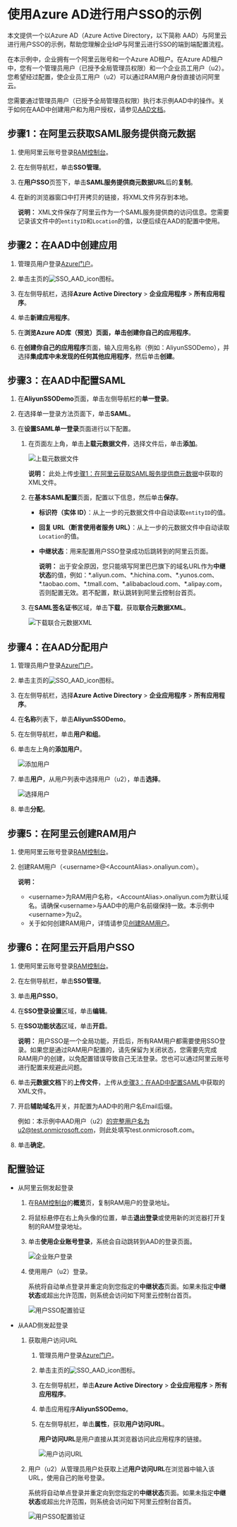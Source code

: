 # 使用Azure AD进行用户SSO的示例

本文提供一个以Azure AD（Azure Active Directory，以下简称 AAD）与阿里云进行用户SSO的示例，帮助您理解企业IdP与阿里云进行SSO的端到端配置流程。

在本示例中，企业拥有一个阿里云账号和一个Azure AD租户。在Azure AD租户中，您有一个管理员用户（已授予全局管理员权限）和一个企业员工用户（u2）。您希望经过配置，使企业员工用户（u2）可以通过RAM用户身份直接访问阿里云。

您需要通过管理员用户（已授予全局管理员权限）执行本示例AAD中的操作。关于如何在AAD中创建用户和为用户授权，请参见[AAD文档](https://docs.microsoft.com/zh-cn/azure/active-directory/fundamentals)。

## 步骤1：在阿里云获取SAML服务提供商元数据

1.  使用阿里云账号登录[RAM控制台](https://ram.console.aliyun.com/)。

2.  在左侧导航栏，单击**SSO管理**。

3.  在**用户SSO**页签下，单击**SAML服务提供商元数据URL**后的**复制**。

4.  在新的浏览器窗口中打开拷贝的链接，将XML文件另存到本地。

    **说明：** XML文件保存了阿里云作为一个SAML服务提供商的访问信息。您需要记录该文件中的`entityID`和`Location`的值，以便后续在AAD的配置中使用。


## 步骤2：在AAD中创建应用

1.  管理员用户登录[Azure门户](https://portal.azure.com/#home)。

2.  单击主页的![SSO_AAD_icon](https://static-aliyun-doc.oss-accelerate.aliyuncs.com/assets/img/zh-CN/5726498951/p112037.png)图标。

3.  在左侧导航栏，选择**Azure Active Directory** \> **企业应用程序** \> **所有应用程序**。

4.  单击**新建应用程序**。

5.  在**浏览Azure AD库（预览）**页面，单击**创建你自己的应用程序**。

6.  在**创建你自己的应用程序**页面，输入应用名称（例如：AliyunSSODemo），并选择**集成库中未发现的任何其他应用程序**，然后单击**创建**。


## 步骤3：在AAD中配置SAML

1.  在**AliyunSSODemo**页面，单击左侧导航栏的**单一登录**。

2.  在选择单一登录方法页面下，单击**SAML**。

3.  在**设置SAML单一登录**页面进行以下配置。

    1.  在页面左上角，单击**上载元数据文件**，选择文件后，单击**添加**。

        ![上载元数据文件](https://static-aliyun-doc.oss-accelerate.aliyuncs.com/assets/img/zh-CN/4289407061/p187566.png)

        **说明：** 此处上传[步骤1：在阿里云获取SAML服务提供商元数据](#section_1mf_pid_z9k)中获取的XML文件。

    2.  在**基本SAML配置**页面，配置以下信息，然后单击**保存**。

        -   **标识符（实体 ID）**：从上一步的元数据文件中自动读取`entityID`的值。
        -   **回复 URL（断言使用者服务 URL）**：从上一步的元数据文件中自动读取`Location`的值。
        -   **中继状态**：用来配置用户SSO登录成功后跳转到的阿里云页面。

            **说明：** 出于安全原因，您只能填写阿里巴巴旗下的域名URL作为**中继状态**的值，例如：\*.aliyun.com、\*.hichina.com、\*.yunos.com、\*.taobao.com、\*.tmall.com、\*.alibabacloud.com、\*.alipay.com，否则配置无效。若不配置，默认跳转到阿里云控制台首页。

    3.  在**SAML签名证书**区域，单击**下载**，获取**联合元数据XML**。

        ![下载联合元数据XML](https://static-aliyun-doc.oss-accelerate.aliyuncs.com/assets/img/zh-CN/0929896061/p44054.png)


## 步骤4：在AAD分配用户

1.  管理员用户登录[Azure门户](https://portal.azure.com/#home)。

2.  单击主页的![SSO_AAD_icon](https://static-aliyun-doc.oss-accelerate.aliyuncs.com/assets/img/zh-CN/5726498951/p112037.png)图标。

3.  在左侧导航栏，选择**Azure Active Directory** \> **企业应用程序** \> **所有应用程序**。

4.  在**名称**列表下，单击**AliyunSSODemo**。

5.  在左侧导航栏，单击**用户和组**。

6.  单击左上角的**添加用户**。

    ![添加用户](https://static-aliyun-doc.oss-accelerate.aliyuncs.com/assets/img/zh-CN/5726498951/p44178.png)

7.  单击**用户**，从用户列表中选择用户（u2），单击**选择**。

    ![选择用户](https://static-aliyun-doc.oss-accelerate.aliyuncs.com/assets/img/zh-CN/1599688951/p44179.png)

8.  单击**分配**。


## 步骤5：在阿里云创建RAM用户

1.  使用阿里云账号登录[RAM控制台](https://ram.console.aliyun.com/)。

2.  创建RAM用户（<username\>@<AccountAlias\>.onaliyun.com）。

    **说明：**

    -   <username\>为RAM用户名称，<AccountAlias\>.onaliyun.com为默认域名。请确保<username\>与AAD中的用户名前缀保持一致。本示例中<username\>为u2。
    -   关于如何创建RAM用户，详情请参见[创建RAM用户](/cn.zh-CN/用户管理/创建RAM用户.md)。

## 步骤6：在阿里云开启用户SSO

1.  使用阿里云账号登录[RAM控制台](https://ram.console.aliyun.com/)。

2.  在左侧导航栏，单击**SSO管理**。

3.  单击**用户SSO**。

4.  在**SSO登录设置**区域，单击**编辑**。

5.  在**SSO功能状态**区域，单击**开启**。

    **说明：** 用户SSO是一个全局功能，开启后，所有RAM用户都需要使用SSO登录。如果您是通过RAM用户配置的，请先保留为关闭状态，您需要先完成RAM用户的创建，以免配置错误导致自己无法登录。您也可以通过阿里云账号进行配置来规避此问题。

6.  单击**元数据文档**下的**上传文件**，上传从[步骤3：在AAD中配置SAML](#section_755_ua6_j4m)中获取的XML文件。

7.  开启**辅助域名**开关，并配置为AAD中的用户名Email后缀。

    例如：本示例中AAD用户（u2）的完整用户名为u2@test.onmicrosoft.com，则此处填写test.onmicrosoft.com。

8.  单击**确定**。


## 配置验证

-   从阿里云侧发起登录
    1.  在[RAM控制台](https://ram.console.aliyun.com/)的**概览**页，复制RAM用户的登录地址。
    2.  将鼠标悬停在右上角头像的位置，单击**退出登录**或使用新的浏览器打开复制的RAM登录地址。
    3.  单击**使用企业账号登录**，系统会自动跳转到AAD的登录页面。

        ![企业账户登录](https://static-aliyun-doc.oss-accelerate.aliyuncs.com/assets/img/zh-CN/3388646061/p185807.png)

    4.  使用用户（u2）登录。

        系统将自动单点登录并重定向到您指定的**中继状态**页面。如果未指定**中继状态**或超出允许范围，则系统会访问如下阿里云控制台首页。

        ![用户SSO配置验证](https://static-aliyun-doc.oss-accelerate.aliyuncs.com/assets/img/zh-CN/5289407061/p111769.png)

-   从AAD侧发起登录
    1.  获取用户访问URL
        1.  管理员用户登录[Azure门户](https://portal.azure.com/#home)。
        2.  单击主页的![SSO_AAD_icon](https://static-aliyun-doc.oss-accelerate.aliyuncs.com/assets/img/zh-CN/5726498951/p112037.png)图标。
        3.  在左侧导航栏，单击**Azure Active Directory** \> **企业应用程序** \> **所有应用程序**。
        4.  单击应用程序**AliyunSSODemo**。
        5.  在左侧导航栏，单击**属性**，获取**用户访问URL**。

            **用户访问URL**是用户直接从其浏览器访问此应用程序的链接。

            ![用户访问URL](https://static-aliyun-doc.oss-accelerate.aliyuncs.com/assets/img/zh-CN/5289407061/p187940.png)

    2.  用户（u2）从管理员用户处获取上述**用户访问URL**在浏览器中输入该URL，使用自己的账号登录。

        系统将自动单点登录并重定向到您指定的**中继状态**页面。如果未指定**中继状态**或超出允许范围，则系统会访问如下阿里云控制台首页。

        ![用户SSO配置验证](https://static-aliyun-doc.oss-accelerate.aliyuncs.com/assets/img/zh-CN/5289407061/p111769.png)


